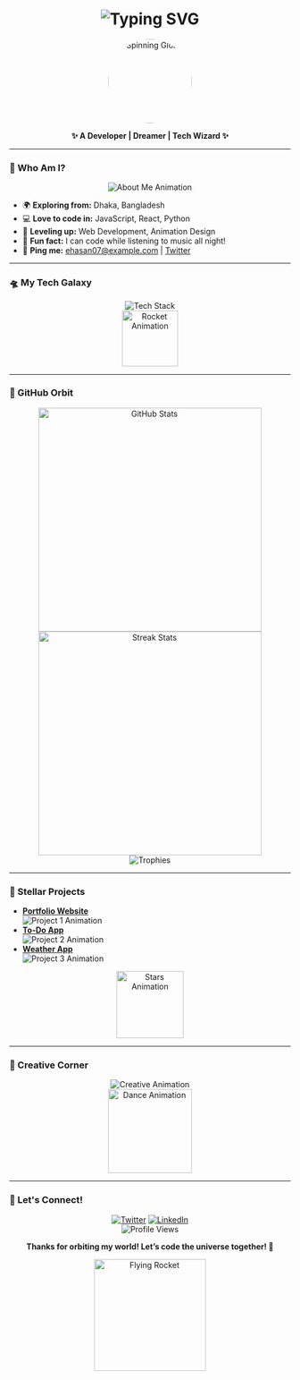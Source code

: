 <h1 align="center">
  <img src="https://readme-typing-svg.herokuapp.com?font=Orbitron&size=35&duration=4000&pause=500&color=FF00FF¢er=true&vCenter=true&width=600&lines=🌌+Ehasan's+Cosmic+Coding+World+🌌" alt="Typing SVG" />
</h1>

<p align="center">
  <img src="https://media.giphy.com/media/Wsju5zAb5XZK/giphy.gif" width="150" alt="Spinning Globe" style="border-radius: 50%;">
</p>

<p align="center">
  <b>✨ A Developer | Dreamer | Tech Wizard ✨</b>
</p>

---

### 🌠 Who Am I?
<p align="center">
  <img src="https://readme-typing-svg.herokuapp.com?font=Poppins&size=20&duration=3000&pause=1000&color=00FFFF¢er=true&vCenter=true&width=500&lines=Coding+is+my+Art;Tech+is+my+Passion;Building+the+Future+One+Line+at+a+Time!" alt="About Me Animation" />
</p>

- 🌍 **Exploring from:** Dhaka, Bangladesh
- 💻 **Love to code in:** JavaScript, React, Python
- 🌱 **Leveling up:** Web Development, Animation Design
- 🎉 **Fun fact:** I can code while listening to music all night!
- 📧 **Ping me:** ehasan07@example.com | [Twitter](https://twitter.com/ehasan07)

---

### 🛸 My Tech Galaxy
<p align="center">
  <img src="https://skillicons.dev/icons?i=js,react,nodejs,python,html,css,git,vscode" alt="Tech Stack" />
  <br>
  <img src="https://media.giphy.com/media/LmNwrBhejkK9EFP504/giphy.gif" width="100" alt="Rocket Animation">
</p>

---

### 🌟 GitHub Orbit
<p align="center">
  <img src="https://github-readme-stats.vercel.app/api?username=Ehasan07&show_icons=true&theme=nebula&hide_border=true&bg_color=0D1117" alt="GitHub Stats" width="400" />
  <br>
  <img src="https://github-readme-streak-stats.herokuapp.com/?user=Ehasan07&theme=nebula&hide_border=true&background=0D1117" alt="Streak Stats" width="400" />
  <br>
  <img src="https://github-profile-trophy.vercel.app/?username=Ehasan07&theme=onedark&no-frame=true&margin-w=15" alt="Trophies" />
</p>

---

### 🚀 Stellar Projects
- **[Portfolio Website](https://github.com/Ehasan07/portfolio)**  
  <img src="https://readme-typing-svg.herokuapp.com?font=Fira+Code&size=15&duration=2000&color=FF5555&width=400&lines=My+personal+space+to+showcase+skills!" alt="Project 1 Animation" />
- **[To-Do App](https://github.com/Ehasan07/todo-app)**  
  <img src="https://readme-typing-svg.herokuapp.com?font=Fira+Code&size=15&duration=2000&color=55FF55&width=400&lines=A+simple+yet+powerful+task+manager!" alt="Project 2 Animation" />
- **[Weather App](https://github.com/Ehasan07/weather-app)**  
  <img src="https://readme-typing-svg.herokuapp.com?font=Fira+Code&size=15&duration=2000&color=FFFF55&width=400&lines=Check+weather+with+style!" alt="Project 3 Animation" />

<p align="center">
  <img src="https://media.giphy.com/media/26tPghhb310QV0Dnq/giphy.gif" width="120" alt="Stars Animation">
</p>

---

### 🎨 Creative Corner
<p align="center">
  <img src="https://readme-typing-svg.herokuapp.com?font=Monoton&size=25&duration=5000&pause=500&color=FFFF00¢er=true&vCenter=true&width=500&lines=Coding+is+my+Canvas;Creativity+is+my+Brush!" alt="Creative Animation" />
  <br>
  <img src="https://media.giphy.com/media/3oEjI6SIIHBdRxXI40/giphy.gif" width="150" alt="Dance Animation">
</p>

---

### 🌈 Let's Connect!
<p align="center">
  <a href="https://twitter.com/ehasan07"><img src="https://img.shields.io/badge/Twitter-1DA1F2?style=for-the-badge&logo=twitter&logoColor=white&labelColor=000000" alt="Twitter"></a>
  <a href="https://linkedin.com/in/ehasan07"><img src="https://img.shields.io/badge/LinkedIn-0077B5?style=for-the-badge&logo=linkedin&logoColor=white&labelColor=000000" alt="LinkedIn"></a>
  <br>
  <img src="https://komarev.com/ghpvc/?username=Ehasan07&color=FF00FF&style=flat-square" alt="Profile Views">
</p>

<p align="center">
  <b>Thanks for orbiting my world! Let’s code the universe together! 🚀</b>
</p>

<p align="center">
  <img src="https://media.giphy.com/media/QLCCHDnh2siPO/giphy.gif" width="200" alt="Flying Rocket">
</p>
